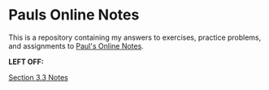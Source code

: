 # Pauls Online Notes

This is a repository containing my answers to exercises, practice problems, and
assignments to [Paul's Online Notes](https://tutorial.math.lamar.edu/).

**LEFT OFF:**

[Section 3.3 Notes](https://tutorial.math.lamar.edu/Classes/Alg/Circles.aspx)
